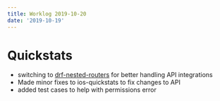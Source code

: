```yaml
---
title: Worklog 2019-10-20
date: '2019-10-19'
---
```


# Quickstats

- switching to [drf-nested-routers] for better handling API integrations
- Made minor fixes to ios-quickstats to fix changes to API
- added test cases to help with permissions error

[drf-nested-routers]: https://github.com/alanjds/drf-nested-routers
